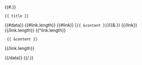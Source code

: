 {{#.}}
```markuper-form-label
{{ title }}
```
{{#data}}
{{#link.length}}
{{#link}}
[```{{ &content }}```]{{&.}}
{{/link}}
{{/link.length}}
{{^link.length}}
```markuper-form-field
 {{ &content }}
```
{{/link.length}}

{{/data}}
{{/.}}
